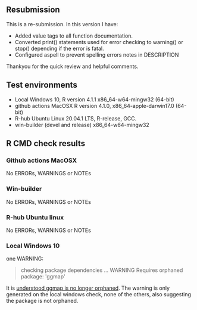 ## Resubmission
This is a re-submission. In this version I have:

* Added value tags to all function documentation. 
* Converted print() statements used for error checking to warning() or stop() depending if the error is fatal.
* Configured aspell to prevent spelling errors notes in DESCRIPTION

Thankyou for the quick review and helpful comments.

## Test environments
* Local Windows 10, R version 4.1.1 x86_64-w64-mingw32 (64-bit)
* github actions MacOSX R version 4.1.0, x86_64-apple-darwin17.0 (64-bit)
* R-hub Ubuntu Linux 20.04.1 LTS, R-release, GCC.
* win-builder (devel and release) x86_64-w64-mingw32

## R CMD check results

### Github actions MacOSX
No ERRORs, WARNINGS or NOTEs

### Win-builder
No ERRORs, WARNINGS or NOTEs

### R-hub Ubuntu linux
No ERRORs, WARNINGS or NOTEs

### Local Windows 10
one WARNING:

> checking package dependencies ... WARNING
  Requires orphaned package: 'ggmap'
  
It is [understood ggmap is no longer orphaned](https://community.rstudio.com/t/orphaned-package-on-windows-build/84165). 
The warning is only generated on the local windows check, none of the others, also suggesting the package is not orphaned.